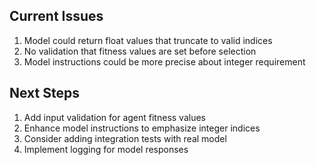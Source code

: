 ## Current Issues

1. Model could return float values that truncate to valid indices
2. No validation that fitness values are set before selection
3. Model instructions could be more precise about integer requirement

## Next Steps

1. Add input validation for agent fitness values
2. Enhance model instructions to emphasize integer indices
3. Consider adding integration tests with real model
4. Implement logging for model responses
